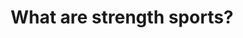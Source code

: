 ---
layout: layouts/simple-page.njk
title: What are strength sports?
eleventyNavigation:
    key: strength sports
    order: 2
---